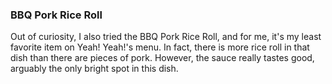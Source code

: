 <h3>BBQ Pork Rice Roll</h3>
Out of curiosity, I also tried the BBQ Pork Rice Roll, and for me, it's my least favorite item on Yeah! Yeah!'s menu. In fact, there is more rice roll in that dish than there are pieces of pork. However, the sauce really tastes good, arguably the only bright spot in this dish.
